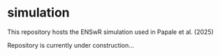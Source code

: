 # simulation
This repository hosts the ENSwR simulation used in Papale et al. (2025)

Repository is currently under construction...
